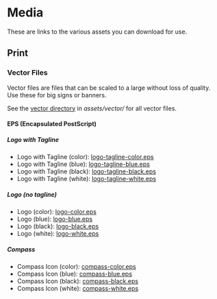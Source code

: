 # Media

These are links to the various assets you can download for use.

## Print

### Vector Files

Vector files are files that can be scaled to a large without loss of quality. Use these for big signs or banners.

See the [vector directory](./assets/vector) in _assets/vector/_ for all vector files.

#### EPS (Encapsulated PostScript)

##### Logo with Tagline

* Logo with Tagline (color): [logo-tagline-color.eps](./assets/vector/logo-tagline-color.eps)
* Logo with Tagline (blue): [logo-tagline-blue.eps](./assets/vector/logo-tagline-blue.eps)
* Logo with Tagline (black): [logo-tagline-black.eps](./assets/vector/logo-tagline-black.eps)
* Logo with Tagline (white): [logo-tagline-white.eps](./assets/vector/logo-tagline-white.eps)

##### Logo (no tagline)

* Logo (color): [logo-color.eps](./assets/vector/logo-tagline-color.eps)
* Logo (blue): [logo-blue.eps](./assets/vector/logo-tagline-blue.eps)
* Logo (black): [logo-black.eps](./assets/vector/logo-tagline-black.eps)
* Logo (white): [logo-white.eps](./assets/vector/logo-tagline-white.eps)

##### Compass

* Compass Icon (color): [compass-color.eps](./assets/vector/compass-color.eps)
* Compass Icon (blue): [compass-blue.eps](./assets/vector/compass-blue.eps)
* Compass Icon (black): [compass-black.eps](./assets/vector/compass-black.eps)
* Compass Icon (white): [compass-white.eps](./assets/vector/compass-white.eps)
